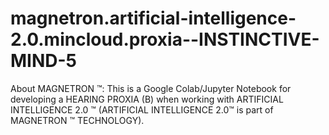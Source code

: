 # magnetron.artificial-intelligence-2.0.mincloud.proxia--INSTINCTIVE-MIND-5
About MAGNETRON ™: This is a Google Colab/Jupyter Notebook for developing a HEARING PROXIA (B) when working with ARTIFICIAL INTELLIGENCE 2.0 ™ (ARTIFICIAL INTELLIGENCE 2.0™ is part of MAGNETRON ™ TECHNOLOGY).

